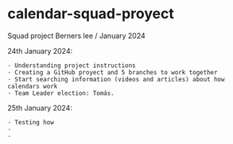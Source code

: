 # calendar-squad-proyect

Squad project Berners lee / January 2024

24th January 2024:

    · Understanding project instructions
    · Creating a GitHub proyect and 5 branches to work together
    · Start searching information (videos and articles) about how calendars work
    · Team Leader election: Tomás.

25th January 2024:

    · Testing how
    ·
    ·
